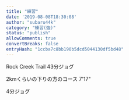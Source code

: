 ```yaml
---
title: "練習"
date: '2019-08-08T18:30:08'
author: "subaru44k"
category: "練習(強)"
status: "publish"
allowComments: true
convertBreaks: false
entryHash: "1ccba7c8bb190b5dcd5044130df5bd48"
---
```

Rock Creek Trail
43分ジョグ

2kmくらいの下りの方のコース
7'17"

4分ジョグ
